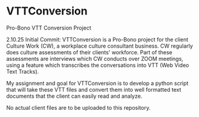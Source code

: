 # VTTConversion
Pro-Bono VTT Conversion Project

2.10.25 Initial Commit:
VTTConversion is a Pro-Bono project for the client Culture Work (CW), a workplace culture consultant business.
CW regularly does culture assessments of their clients' workforce. Part of these assessments are
interviews which CW conducts over ZOOM meetings, using a feature which transcribes the conversations into 
VTT (Web Video Text Tracks).

My assignment and goal for VTTConversion is to develop a python script that will take these VTT files and convert
them into well formatted text documents that the client can easily read and analyze.

No actual client files are to be uploaded to this repository.
